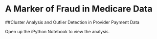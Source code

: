 # A Marker of Fraud in Medicare Data
##Cluster Analysis and Outlier Detection in Provider Payment Data

Open up the iPython Notebook to view the analysis.